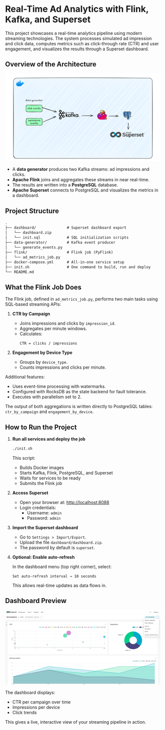 # Real-Time Ad Analytics with Flink, Kafka, and Superset

This project showcases a real-time analytics pipeline using modern streaming technologies. The system processes simulated ad impression and click data, computes metrics such as click-through rate (CTR) and user engagement, and visualizes the results through a Superset dashboard.

## Overview of the Architecture

![Architecture](./assets/architecture.png)

- A **data generator** produces two Kafka streams: ad impressions and clicks.
- **Apache Flink** joins and aggregates these streams in near real-time.
- The results are written into a **PostgreSQL** database.
- **Apache Superset** connects to PostgreSQL and visualizes the metrics in a dashboard.

## Project Structure

```
.
├── dashboard/              # Superset dashboard export
│   └── dashboard.zip
│   └── init.sql            # SQL initialization scripts
├── data-generator/         # Kafka event producer
│   └── generate_events.py
├── flink/                  # Flink job (PyFlink)
│   └── ad_metrics_job.py
├── docker-compose.yml      # All-in-one service setup
├── init.sh                 # One command to build, run and deploy
└── README.md
```

## What the Flink Job Does

The Flink job, defined in `ad_metrics_job.py`, performs two main tasks using SQL-based streaming APIs:

1. **CTR by Campaign**  
   - Joins impressions and clicks by `impression_id`.
   - Aggregates per minute windows.
   - Calculates:
     ```
     CTR = clicks / impressions
     ```

2. **Engagement by Device Type**  
   - Groups by `device_type`.
   - Counts impressions and clicks per minute.

Additional features:
- Uses event-time processing with watermarks.
- Configured with RocksDB as the state backend for fault tolerance.
- Executes with parallelism set to 2.

The output of both aggregations is written directly to PostgreSQL tables: `ctr_by_campaign` and `engagement_by_device`.

## How to Run the Project

1. **Run all services and deploy the job**

   ```bash
   ./init.sh
   ```

   This script:
   - Builds Docker images
   - Starts Kafka, Flink, PostgreSQL, and Superset
   - Waits for services to be ready
   - Submits the Flink job

2. **Access Superset**

   - Open your browser at: [http://localhost:8088](http://localhost:8088)
   - Login credentials:
     - Username: `admin`
     - Password: `admin`

3. **Import the Superset dashboard**

   - Go to `Settings > Import/Export`.
   - Upload the file `dashboard/dashboard.zip`.
   - The password by default is `superset`.

4. **Optional: Enable auto-refresh**

   In the dashboard menu (top right corner), select:
   ```
   Set auto-refresh interval → 10 seconds
   ```
   This allows real-time updates as data flows in.

## Dashboard Preview

![Superset Dashboard](./assets/dashboard.png)

The dashboard displays:
- CTR per campaign over time
- Impressions per device
- Click trends

This gives a live, interactive view of your streaming pipeline in action.